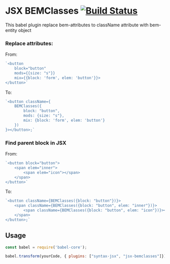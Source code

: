 # JSX BEMClasses [![Build Status][ci-img]][ci]

This babel plugin replace bem-attributes to className attribute with bem-entity object 

[ci-img]:  https://travis-ci.org/Silvestr-b/jsx-bemclasses.svg
[ci]:      https://travis-ci.org/Silvestr-b/jsx-bemclasses

### Replace attributes:
From:
```jsx
`<button 
	block="button" 
	mods={{size: "s"}} 
	mix={{block: 'form', elem: 'button'}}>
</button>`
```
To:
```jsx
`<button className={
	BEMClasses({
		block: "button", 
		mods: {size: "s"}, 
		mix: {block: 'form', elem: 'button'}
	})
}></button>;`
```
### Find parent block in JSX
From:
```jsx
`<button block="button">
	<span elem="inner">
		<span elem="icon"></span>
	</span>
</button>`
```
To:
```jsx
`<button className={BEMClasses({block: "button"})}>
	<span className={BEMClasses({block: "button", elem: "inner"})}>
		<span className={BEMClasses({block: "button", elem: "icon"})}></span>
	</span>
</button>;`
```

## Usage

```js
const babel = require('babel-core');

babel.transform(yourCode, { plugins: ["syntax-jsx", "jsx-bemclasses"]}).code)

```

